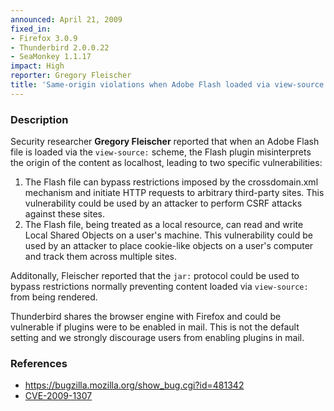 ```yaml
---
announced: April 21, 2009
fixed_in:
- Firefox 3.0.9
- Thunderbird 2.0.0.22
- SeaMonkey 1.1.17
impact: High
reporter: Gregory Fleischer
title: 'Same-origin violations when Adobe Flash loaded via view-source: scheme'
---
```


<h3>Description</h3>

<p>Security researcher <strong>Gregory Fleischer</strong> reported
that when an Adobe Flash file is loaded via
the <code>view-source:</code> scheme, the Flash plugin misinterprets
the origin of the content as localhost, leading to two specific
vulnerabilities:</p>

<ol>
  <li>The Flash file can bypass restrictions imposed by the
  crossdomain.xml mechanism and initiate HTTP requests to arbitrary
  third-party sites.  This vulnerability could be used by an attacker
  to perform CSRF attacks against these sites.</li>
  <li>The Flash file, being treated as a local resource, can read and
  write Local Shared Objects on a user's machine.  This vulnerability
  could be used by an attacker to place cookie-like objects on a
  user's computer and track them across multiple sites.</li>
</ol>

<p>Additonally, Fleischer reported that the <code>jar:</code> protocol
could be used to bypass restrictions normally preventing content
loaded via <code>view-source:</code> from being rendered.</p>

<p class="note">Thunderbird shares the browser engine with Firefox and
could be vulnerable if plugins were to be enabled in mail. This is not
the default setting and we strongly discourage users from enabling
plugins in mail.</p>

<h3>References</h3>

<ul>
  <li><a href="https://bugzilla.mozilla.org/show_bug.cgi?id=481342">https://bugzilla.mozilla.org/show_bug.cgi?id=481342</a></li>
  <li><a class="ex-ref" href="http://cve.mitre.org/cgi-bin/cvename.cgi?name=CVE-2009-1307">CVE-2009-1307</a></li>
</ul>



